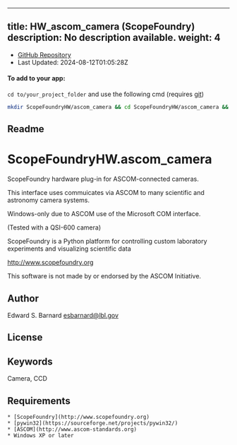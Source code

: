 
---
title: HW_ascom_camera (ScopeFoundry)
description: No description available.
weight: 4
---
- [GitHub Repository](https://github.com/ScopeFoundry/HW_ascom_camera)
- Last Updated: 2024-08-12T01:05:28Z


#### To add to your app:

`cd to/your_project_folder` and use the following cmd (requires [git](/docs/100_development/20_git/))

```bash
mkdir ScopeFoundryHW/ascom_camera && cd ScopeFoundryHW/ascom_camera && git init --initial-branch=master && git remote add upstream_ScopeFoundry https://github.com/ScopeFoundry/HW_ascom_camera && git pull upstream_ScopeFoundry master && cd ../..
```

## Readme
ScopeFoundryHW.ascom_camera
===========================

ScopeFoundry hardware plug-in for ASCOM-connected cameras.

This interface uses commuicates via ASCOM to many scientific and
astronomy camera systems.

Windows-only due to ASCOM use of the Microsoft COM interface. 

(Tested with a QSI-600 camera)


ScopeFoundry is a Python platform for controlling custom laboratory 
experiments and visualizing scientific data

<http://www.scopefoundry.org>

This software is not made by or endorsed by the ASCOM Initiative.


Author
----------

Edward S. Barnard <esbarnard@lbl.gov>


License
----------


Keywords
----------
Camera, CCD

Requirements
------------

	* [ScopeFoundry](http://www.scopefoundry.org)
	* [pywin32](https://sourceforge.net/projects/pywin32/)
	* [ASCOM](http://www.ascom-standards.org)
	* Windows XP or later

